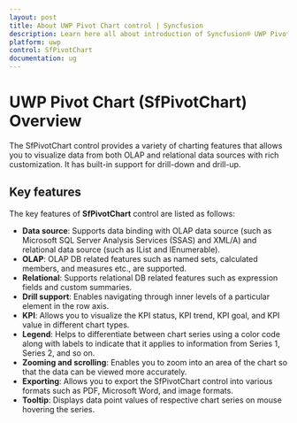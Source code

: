 ```yaml
---
layout: post
title: About UWP Pivot Chart control | Syncfusion
description: Learn here all about introduction of Syncfusion® UWP Pivot Chart (SfPivotChart) control, its elements and more.
platform: uwp
control: SfPivotChart
documentation: ug
---
```


# UWP Pivot Chart (SfPivotChart) Overview

The SfPivotChart control provides a variety of charting features that allows you to visualize data from both OLAP and relational data sources with rich customization. It has built-in support for drill-down and drill-up.

## Key features

The key features of **SfPivotChart** control are listed as follows:

* **Data source**: Supports data binding with OLAP data source (such as Microsoft SQL Server Analysis Services (SSAS) and XML/A) and relational data source (such as IList and IEnumerable).
* **OLAP**: OLAP DB related features such as named sets, calculated members, and measures etc., are supported.
* **Relational**: Supports relational DB related features such as expression fields and custom summaries.
* **Drill support**: Enables navigating through inner levels of a particular element in the row axis.
* **KPI**: Allows you to visualize the KPI status, KPI trend, KPI goal, and KPI value in different chart types.
* **Legend**: Helps to differentiate between chart series using a color code along with labels to indicate that it applies to information from Series 1, Series 2, and so on.
* **Zooming and scrolling**: Enables you to zoom into an area of the chart so that the data can be viewed more accurately.
* **Exporting**: Allows you to export the SfPivotChart control into various formats such as PDF, Microsoft Word, and image formats.
* **Tooltip**: Displays data point values of respective chart series on mouse hovering the series.
